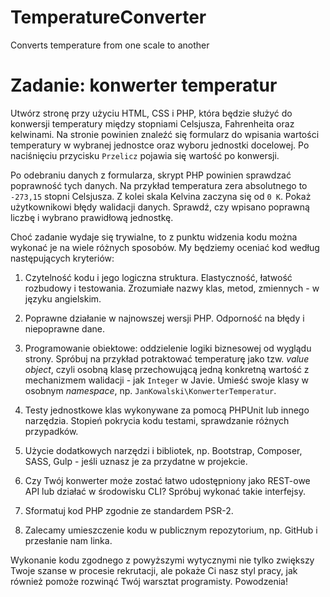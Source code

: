 # TemperatureConverter
Converts temperature from one scale to another





Zadanie: konwerter temperatur
=============================

Utwórz stronę przy użyciu HTML, CSS i PHP, która będzie służyć do konwersji temperatury między stopniami Celsjusza, Fahrenheita oraz kelwinami.
Na stronie powinien znaleźć się formularz do wpisania wartości temperatury w wybranej jednostce oraz wyboru jednostki docelowej.
Po naciśnięciu przycisku `Przelicz` pojawia się wartość po konwersji.

Po odebraniu danych z formularza, skrypt PHP powinien sprawdzać poprawność tych danych.
Na przykład temperatura zera absolutnego to `-273,15` stopni Celsjusza.
Z kolei skala Kelvina zaczyna się od `0 K`.
Pokaż użytkownikowi błędy walidacji danych.
Sprawdź, czy wpisano poprawną liczbę i wybrano prawidłową jednostkę.

Choć zadanie wydaje się trywialne, to z punktu widzenia kodu można wykonać je na wiele różnych sposobów.
My będziemy oceniać kod według następujących kryteriów:

1. Czytelność kodu i jego logiczna struktura. Elastyczność, łatwość rozbudowy i testowania. Zrozumiałe nazwy klas, metod, zmiennych - w języku angielskim.

2. Poprawne działanie w najnowszej wersji PHP. Odporność na błędy i niepoprawne dane.

3. Programowanie obiektowe: oddzielenie logiki biznesowej od wyglądu strony. Spróbuj na przykład potraktować temperaturę jako tzw. _value object_, czyli osobną klasę przechowującą jedną konkretną wartość z mechanizmem walidacji - jak `Integer` w Javie. Umieść swoje klasy w osobnym _namespace_, np. `JanKowalski\KonwerterTemperatur`.

4. Testy jednostkowe klas wykonywane za pomocą PHPUnit lub innego narzędzia. Stopień pokrycia kodu testami, sprawdzanie różnych przypadków.

5. Użycie dodatkowych narzędzi i bibliotek, np. Bootstrap, Composer, SASS, Gulp - jeśli uznasz je za przydatne w projekcie.

6. Czy Twój konwerter może zostać łatwo udostępniony jako REST-owe API lub działać w środowisku CLI? Spróbuj wykonać takie interfejsy.

7. Sformatuj kod PHP zgodnie ze standardem PSR-2.

8. Zalecamy umieszczenie kodu w publicznym repozytorium, np. GitHub i przesłanie nam linka.

Wykonanie kodu zgodnego z powyższymi wytycznymi nie tylko zwiększy Twoje szanse w procesie rekrutacji, ale pokaże Ci nasz styl pracy, jak również pomoże rozwinąć Twój warsztat programisty.
Powodzenia!
